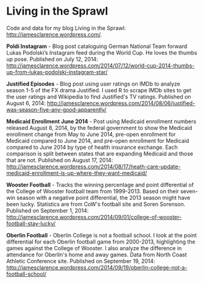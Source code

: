 Living in the Sprawl
====================

Code and data for my blog Living in the Sprawl: http://jamesclarence.wordpress.com/.

**Poldi Instagram** - Blog post cataloguing German National Team forward Lukas Podolski’s
Instagram feed during the World Cup. He loves the thumbs up pose. Published on July 12, 2014: http://jamesclarence.wordpress.com/2014/07/12/world-cup-2014-thumbs-up-from-lukas-podolski-instagram-star/

**Justified Episodes** - Blog post using user ratings on IMDb to analyze season 1-5 of the FX drama Justified. I used R to scrape IMDb sites to get the user ratings and Wikipedia to find Justified's TV ratings. Published on August 6, 2014: http://jamesclarence.wordpress.com/2014/08/06/justified-was-season-five-any-good-apparently/

**Medicaid Enrollment June 2014** - Post using Medicaid enrollment numbers released August 8, 2014, by the federal government to show the Medicaid enrollment change from May to June 2014, pre-open enrollment for Medicaid compared to June 2014, and pre-open enrollment for Medicaid compared to June 2014 by type of health insurance exchange. Each comparison is split between states that are expanding Medicaid and those that are not. Published on August 17, 2014: http://jamesclarence.wordpress.com/2014/08/17/heath-care-update-medicaid-enrollment-is-up-where-they-want-medicaid/

**Wooster Football** - Tracks the winning percentage and point differential of the College of Wooster football team from 1999-2013. Based on their seven-win season with a negative point differential, the 2013 season might have been lucky. Statistics are from CoW's football site and Soren Sorenson. Published on September 1, 2014: http://jamesclarence.wordpress.com/2014/09/01/college-of-wooster-football-stay-lucky/
 
**Oberlin Football** - Oberlin College is not a football school. I look at the point differential for each Oberlin football game from 2000-2013, highlighting the games against the College of Wooster. I also analyze the difference in attendance for Oberlin's home and away games. Data from North Coast Athletic Conference site. Published on September 19, 2014: http://jamesclarence.wordpress.com/2014/09/19/oberlin-college-not-a-football-school/
